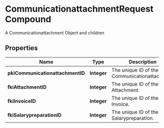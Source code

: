 

# CommunicationattachmentRequestCompound

A Communicationattachment Object and children

## Properties

| Name | Type | Description | Notes |
|------------ | ------------- | ------------- | -------------|
|**pkiCommunicationattachmentID** | **Integer** | The unique ID of the Communicationattachment |  [optional] |
|**fkiAttachmentID** | **Integer** | The unique ID of the Attachment. |  [optional] |
|**fkiInvoiceID** | **Integer** | The unique ID of the Invoice. |  [optional] |
|**fkiSalarypreparationID** | **Integer** | The unique ID of the Salarypreparation. |  [optional] |



